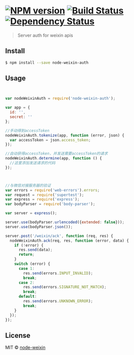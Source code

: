 #  [![NPM version][npm-image]][npm-url] [![Build Status][travis-image]][travis-url] [![Dependency Status][daviddm-image]][daviddm-url]

> Server auth for weixin apis


## Install

```sh
$ npm install --save node-weixin-auth
```


## Usage

```js


var nodeWeixinAuth = require('node-weixin-auth');

var app = {
  id: '',
  secret: ''
};

//手动得到accessToken
nodeWeixinAuth.tokenize(app, function (error, json) {
  var accessToken = json.access_token;
});

//自动获得accessToken，并发送需要accessToken的请求
nodeWeixinAuth.determine(app, function () {
  //这里添加发送请求的代码
});



//与微信对接服务器的验证
var errors = require('web-errors').errors;
var request = require('supertest');
var express = require('express');
var bodyParser = require('body-parser');

var server = express();

server.use(bodyParser.urlencoded({extended: false}));
server.use(bodyParser.json());

server.post('/weixin/ack', function (req, res) {
  nodeWeixinAuth.ack(req, res, function (error, data) {
    if (!error) {
      res.send(data);
      return;
    }
    switch (error) {
      case 1:
        res.send(errors.INPUT_INVALID);
        break;
      case 2:
        res.send(errors.SIGNATURE_NOT_MATCH);
        break;
      default:
        res.send(errors.UNKNOWN_ERROR);
        break;
    }
  });
});

```


## License

MIT © [node-weixin](blog.3gcnbeta.com)


[npm-image]: https://badge.fury.io/js/node-weixin-auth.svg
[npm-url]: https://npmjs.org/package/node-weixin-auth
[travis-image]: https://travis-ci.org/node-weixin/node-weixin-auth.svg?branch=master
[travis-url]: https://travis-ci.org/node-weixin/node-weixin-auth
[daviddm-image]: https://david-dm.org/node-weixin/node-weixin-auth.svg?theme=shields.io
[daviddm-url]: https://david-dm.org/node-weixin/node-weixin-auth
